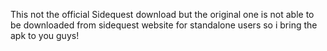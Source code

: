 This not the official Sidequest download but the original one is not able to be downloaded from sidequest website for standalone users so i bring the apk to you guys!
